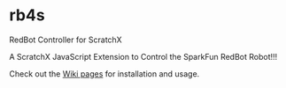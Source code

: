 # rb4s
RedBot Controller for ScratchX

A ScratchX JavaScript Extension to Control the SparkFun RedBot Robot!!!

Check out the [Wiki pages](https://github.com/MrYsLab/rb4s/wiki) for installation and usage.